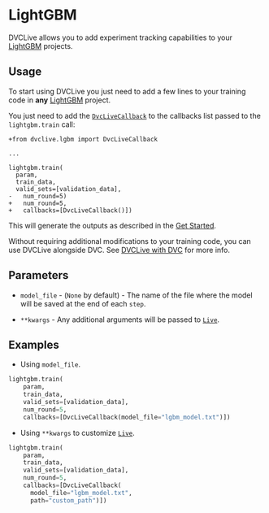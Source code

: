 # LightGBM

DVCLive allows you to add experiment tracking capabilities to your
[LightGBM](https://lightgbm.readthedocs.io/en/latest/) projects.

## Usage

To start using DVCLive you just need to add a few lines to your training code in
**any** [LightGBM](https://lightgbm.readthedocs.io/en/latest/) project.

You just need to add the
[`DvcLiveCallback`](https://github.com/iterative/dvclive/blob/main/src/dvclive/lgbm.py)
to the callbacks list passed to the `lightgbm.train` call:

```git
+from dvclive.lgbm import DvcLiveCallback

...

lightgbm.train(
  param,
  train_data,
  valid_sets=[validation_data],
-   num_round=5)
+   num_round=5,
+   callbacks=[DvcLiveCallback()])
```

This will generate the outputs as described in the
[Get Started](/docs/dvclive/get-started#outputs).

<admon type="tip">

Without requiring additional modifications to your training code, you can use
DVCLive alongside DVC. See [DVCLive with DVC](/doc/dvclive/dvclive-with-dvc) for
more info.

</admon>

## Parameters

- `model_file` - (`None` by default) - The name of the file where the model will
  be saved at the end of each `step`.

- `**kwargs` - Any additional arguments will be passed to
  [`Live`](/docs/dvclive/api-reference/live).

## Examples

- Using `model_file`.

```python
lightgbm.train(
    param,
    train_data,
    valid_sets=[validation_data],
    num_round=5,
    callbacks=[DvcLiveCallback(model_file="lgbm_model.txt")])
```

- Using `**kwargs` to customize [`Live`](/docs/dvclive/api-reference/live).

```python
lightgbm.train(
    param,
    train_data,
    valid_sets=[validation_data],
    num_round=5,
    callbacks=[DvcLiveCallback(
      model_file="lgbm_model.txt",
      path="custom_path")])
```
